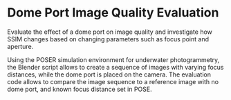 # Dome Port Image Quality Evaluation

Evaluate the effect of a dome port on image quality and investigate how SSIM changes based on changing parameters such as focus point and aperture. 

Using the POSER simulation environment for underwater photogrammetry, the Blender script allows to create a sequence of images with varying focus distances, while the dome port is placed on the camera. 
The evaluation code allows to compare the image sequence to a reference image with no dome port, and known focus distance set in POSE.
